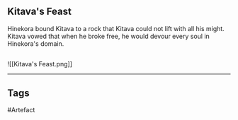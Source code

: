 ## Kitava's Feast
Hinekora bound Kitava to a rock
that Kitava could not lift with all his might.
Kitava vowed that when he broke free,
he would devour every soul in Hinekora's domain.
## 
![[Kitava's Feast.png]]

---
## Tags
#Artefact